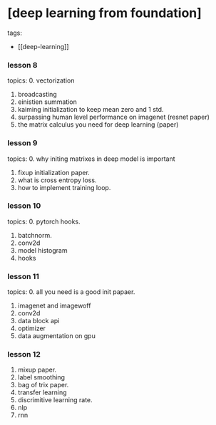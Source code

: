 # [deep learning from foundation]
tags:
- [[deep-learning]]

### lesson 8
topics:
0. vectorization
1. broadcasting
2. einistien summation
3. kaiming initialization to keep mean zero and 1 std.
4. surpassing human level performance on imagenet (resnet paper)
5. the matrix calculus you need for deep learning (paper)

### lesson 9
topics:
0. why initing matrixes in deep model is important
1. fixup initialization paper.
2. what is cross entropy loss.
3. how to implement training loop.

### lesson 10
topics:
0. pytorch hooks.
1. batchnorm.
2. conv2d
3. model histogram
4. hooks

### lesson 11
topics:
0. all you need is a good init papaer.
1. imagenet and imagewoff
2. conv2d
3. data block api
4. optimizer
5. data augmentation on gpu
   
### lesson 12
1. mixup paper.
2. label smoothing
3. bag of trix paper.
4. transfer learning
5. discrimitive learning rate.
6. nlp
7. rnn